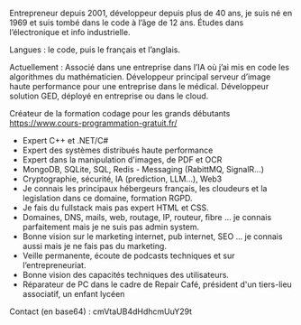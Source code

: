 Entrepreneur depuis 2001, développeur depuis plus de 40 ans, je suis né en 1969 et suis tombé dans le code à l’âge de 12 ans. Études dans l’électronique et info industrielle.

Langues : le code, puis le français et l’anglais.

Actuellement :
Associé dans une entreprise dans l’IA où j’ai mis en code les algorithmes du mathématicien.
Développeur principal serveur d’image haute performance pour une entreprise dans le médical.
Développeur solution GED, déployé en entreprise ou dans le cloud.

Créateur de la formation codage pour les grands débutants https://www.cours-programmation-gratuit.fr/

- Expert C++ et .NET/C#
- Expert des systèmes distribués haute performance
- Expert dans la manipulation d'images, de PDF et OCR
- MongoDB, SQLite, SQL, Redis - Messaging (RabittMQ, SignalR...)
- Cryptographie, sécurité, IA (prediction, LLM...), Web3
- Je connais les principaux hébergeurs français, les cloudeurs et la legislation dans ce domaine, formation RGPD.
- Je fais du fullstack mais pas expert HTML et CSS.
- Domaines, DNS, mails, web, routage, IP, routeur, fibre ... je connais parfaitement mais je ne suis pas admin system.
- Bonne vision sur le marketing internet, pub internet, SEO ... je connais aussi mais je ne fais pas du marketing.
- Veille permanente, écoute de podcasts techniques et sur l’entrepreneuriat.
- Bonne vision des capacités techniques des utilisateurs.
- Réparateur de PC dans le cadre de Repair Café, président d'un tiers-lieu associatif, un enfant lycéen

Contact (en base64) : cmVtaUB4dHdhcmUuY29t
  
<!--
**iso8859/iso8859** is a ✨ _special_ ✨ repository because its `README.md` (this file) appears on your GitHub profile.

Here are some ideas to get you started:

- 🔭 I’m currently working on ...
- 🌱 I’m currently learning ...
- 👯 I’m looking to collaborate on ...
- 🤔 I’m looking for help with ...
- 💬 Ask me about ...
- 📫 How to reach me: ...
- 😄 Pronouns: ...
- ⚡ Fun fact: ...
-->
